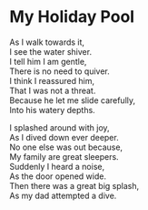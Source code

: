 # My Holiday Pool

As I walk towards it,  
I see the water shiver.  
I tell him I am gentle,  
There is no need to quiver.  
I think I reassured him,  
That I was not a threat.  
Because he let me slide carefully,  
Into his watery depths.

I splashed around with joy,  
As I dived down ever deeper.  
No one else was out because,  
My family are great sleepers.  
Suddenly I heard a noise,  
As the door opened wide.  
Then there was a great big splash,  
As my dad attempted a dive.


